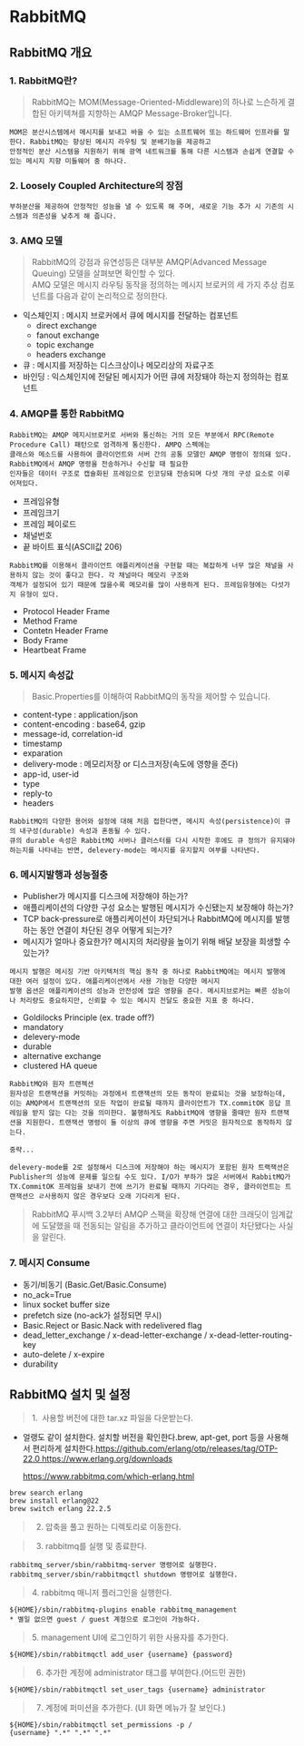 RabbitMQ
==

RabbitMQ 개요
--
### 1. RabbitMQ란?

> RabbitMQ는 MOM(Message-Oriented-Middleware)의 하나로 느슨하게 결합된 아키텍쳐를 지향하는 AMQP Message-Broker입니다.   
```
MOM은 분산시스템에서 메시지를 보내고 바을 수 있는 소프트웨어 또는 하드웨어 인프라를 말한다. RabbitMQ는 향상된 메시지 라우팅 및 분배기능을 제공하고
안정적인 분산 시스템을 지원하기 위해 광역 네트워크를 통해 다른 시스템과 손쉽게 연결할 수 있는 메시지 지향 미들웨어 중 하나다.
```

### 2. Loosely Coupled Architecture의 장점
```
부하분산을 제공하여 안정적인 성능을 낼 수 있도록 해 주며, 새로운 기능 추가 시 기존의 시스템과 의존성을 낮추게 해 줍니다.
```

### 3. AMQ 모델
> RabbitMQ의 강점과 유연성등은 대부분 AMQP(Advanced Message Queuing) 모델을 살펴보면 확인할 수 있다.   
> AMQ 모델은 메시지 라우팅 동작을 정의하는 메시지 브로커의 세 가지 추상 컴포넌트를 다음과 같이 논리적으로 정의한다.

* 익스체인지 : 메시지 브로커에서 큐에 메시지를 전달하는 컴포넌트
  * direct exchange
  * fanout exchange
  * topic exchange
  * headers exchange
* 큐 : 메시지를 저장하는 디스크상이나 메모리상의 자료구조
* 바인딩 : 익스체인지에 전달된 메시지가 어떤 큐에 저장돼야 하는지 정의하는 컴포넌트

### 4. AMQP를 통한 RabbitMQ
```
RabbitMQ는 AMQP 메지시브로커로 서버와 통신하는 거의 모든 부분에서 RPC(Remote Procedure Call) 패턴으로 엄격하게 통신한다. AMPQ 스펙에는 
클래스와 메소드를 사용하여 클라이언트와 서버 간의 공통 모델인 AMQP 명령이 정의돼 있다. RabbitMQ에서 AMQP 명령을 전송하거나 수신할 때 필요한 
인자들은 데이터 구조로 캡슐화된 프레임으로 인코딩돼 전송되며 다섯 개의 구성 요소로 이루어져있다.
```
* 프레임유형
* 프레임크기
* 프레임 페이로드
* 채널번호
* 끝 바이트 표식(ASCII값 206)
```
RabbitMQ를 이용해서 클라이언트 애플리케이션을 구현할 때는 복잡하게 너무 많은 채널을 사용하지 않는 것이 좋다고 한다. 각 채널마다 메모리 구조와
객체가 설정되어 있기 때문에 많을수록 메모리를 많이 사용하게 된다. 프레임유형에는 다섯가지 유형이 있다.
```
* Protocol Header Frame
* Method Frame
* Contetn Header Frame
* Body Frame
* Heartbeat Frame

### 5. 메시지 속성값
> Basic.Properties를 이해하여 RabbitMQ의 동작을 제어할 수 있습니다.
* content-type : application/json
* content-encoding : base64, gzip
* message-id, correlation-id
* timestamp
* exparation
* delivery-mode : 메모리저장 or 디스크저장(속도에 영향을 준다)
* app-id, user-id
* type
* reply-to
* headers
```
RabbitMQ의 다양한 용어와 설정에 대해 처음 접한다면, 메시지 속성(persistence)이 큐의 내구성(durable) 속성과 혼동될 수 있다.
큐의 durable 속성은 RabbitMQ 서버나 클러스터를 다시 시작한 후에도 큐 정의가 유지돼야 하는지를 나타내는 반면, delevery-mode는 메시지를 유지할지 여부를 나타낸다.
```

### 6. 메시지발행과 성능절충
* Publisher가 메시지를 디스크에 저장해야 하는가?
* 애플리케이션의 다양한 구성 요소는 발행된 메시지가 수신됐는지 보장해야 하는가?
* TCP back-pressure로 애플리케이션이 차단되거나 RabbitMQ에 메시지를 발행하는 동안 연결이 차단된 경우 어떻게 되는가?
* 메시지가 얼마나 중요한가? 메시지의 처리량을 높이기 위해 배달 보장을 희생할 수 있는가?
```
메시지 발행은 메시징 기반 아키텍처의 핵심 동작 중 하나로 RabbitMQ에는 메시지 발행에 대한 여러 설정이 있다. 애플리케이션에서 사용 가능한 다양한 메시지
발행 옵션은 애플리케이션의 성능과 안전성에 많은 영향을 준다. 메시지브로커는 빠른 성능이나 처리량도 중요하지만, 신뢰할 수 있는 메시지 전달도 중요한 지표 중 하나다.
```
* Goldilocks Principle (ex. trade off?)
* mandatory
* delevery-mode
* durable
* alternative exchange
* clustered HA queue
```
RabbitMQ와 원자 트랜젝션
원자성은 트랜잭션을 커밋하는 과정에서 트랜잭션의 모든 동작이 완료되는 것을 보장하는데, 이는 AMQP에서 트랜잭션의 모든 작업이 완료될 때까지 클라이언트가 TX.commitOK 응답 프레임을 받지 않는 다는 것을 의미한다. 불행하게도 RabbitMQ에 영향을 줄때만 원자 트랜잭션을 지원한다. 트랜잭션 명령이 둘 이상의 큐에 영향을 주면 커밋은 원자적으로 동작하지 않는다.

중략...

delevery-mode를 2로 설정해서 디스크에 저장해야 하는 메시지가 포함된 원자 트랙잭션은 Publisher의 성능에 문제를 일으킬 수도 있다. I/O가 부하가 많은 서버에서 RabbitMQ가 TX.CommitOK 프레임을 보내기 전에 쓰기가 완료될 때까지 기다리는 경우, 클라이언트는 트랜잭션으 ㄹ사용하지 않은 경우보다 오래 기다리게 된다.
```

> RabbitMQ 푸시백
> 3.2부터 AMQP 스팩을 확장해 연결에 대한 크래딧이 임계값에 도달했을 때 전동되는 알림을 추가하고 클라이언트에 연결이 차단됐다는 사실을 알린다.

### 7. 메시지 Consume
* 동기/비동기 (Basic.Get/Basic.Consume)
* no_ack=True
* linux socket buffer size
* prefetch size (no-ack가 설정되면 무시)
* Basic.Reject or Basic.Nack with redelivered flag
* dead_letter_exchange / x-dead-letter-exchange / x-dead-letter-routing-key
* auto-delete / x-expire
* durability


RabbitMQ 설치 및 설정
--
> 1.  사용할 버전에 대한 tar.xz 파일을 다운받는다. 
- 얼랭도 같이 설치한다.
  설치할 버전을 확인한다.brew, apt-get, port 등을 사용해서 편리하게 설치한다.https://github.com/erlang/otp/releases/tag/OTP-22.0 https://www.erlang.org/downloads
  
  https://www.rabbitmq.com/which-erlang.html
```
brew search erlang
brew install erlang@22
brew switch erlang 22.2.5
```

> 2. 압축을 풀고 원하는 디렉토리로 이동한다.

> 3. rabbitmq를 실행 및 종료한다.
```
rabbitmq_server/sbin/rabbitmq-server 명령어로 실행한다.
rabbitmq_server/sbin/rabbitmqctl shutdown 명령어로 실행한다.
```

> 4. rabbitmq 매니저 플러그인을 실행한다.
```
${HOME}/sbin/rabbitmq-plugins enable rabbitmq_management
* 별일 없으면 guest / guest 계정으로 로그인이 가능하다.
```

> 5. management UI에 로그인하기 위한 사용자를 추가한다.
```
${HOME}/sbin/rabbitmqctl add_user {username} {password}
```

> 6. 추가한 계정에 administrator 태그를 부여한다.(어드민 권한)
```
${HOME}/sbin/rabbitmqctl set_user_tags {username} administrator
```

> 7. 계정에 퍼미션을 추가한다. (UI 화면 메뉴가 잘 보인다.)
```
${HOME}/sbin/rabbitmqctl set_permissions -p / {username} ".*" ".*" ".*"
```




